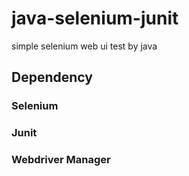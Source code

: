 # java-selenium-junit
simple selenium web ui test by java

## Dependency
### Selenium
### Junit
### Webdriver Manager
